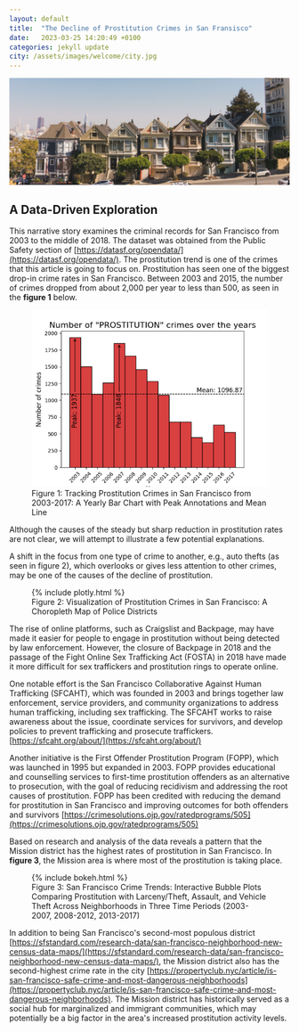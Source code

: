 ```yaml
---
layout: default
title:  "The Decline of Prostitution Crimes in San Fransisco"
date:   2023-03-25 14:20:49 +0100
categories: jekyll update
city: /assets/images/welcome/city.jpg
---
```

![demo image](/assets/images/welcome/house.jpg)

## A Data-Driven Exploration
This narrative story examines the criminal records for San Francisco from 2003 to the middle of 2018. The dataset was obtained from the Public Safety section of [https://datasf.org/opendata/](https://datasf.org/opendata/). The prostitution trend is one of the crimes that this article is going to focus on.
Prostitution has seen one of the biggest drop-in crime rates in San Francisco. Between 2003 and 2015, the number of crimes dropped from about 2,000 per year to less than 500, as seen in the **figure 1** below.

<figure>
  <img src="/assets/images/welcome/timeseries.png" alt="Prostitution Crimes in San Francisco from 2003-2017">
  <figcaption>Figure 1: Tracking Prostitution Crimes in San Francisco from 2003-2017: A Yearly Bar Chart with Peak Annotations and Mean Line</figcaption>
</figure>

Although the causes of the steady but sharp reduction in prostitution rates are not clear, we will attempt to illustrate a few potential explanations.

A shift in the focus from one type of crime to another, e.g., auto thefts (as seen in figure 2), which overlooks or gives less attention to other crimes, may be one of the causes of the decline of prostitution. 

<figure>
  {% include plotly.html %}
  <figcaption>Figure 2: Visualization of Prostitution Crimes in San Francisco: A Choropleth Map of Police Districts</figcaption>
</figure>

The rise of online platforms, such as Craigslist and Backpage, may have made it easier for people to engage in prostitution without being detected by law enforcement. However, the closure of Backpage in 2018 and the passage of the Fight Online Sex Trafficking Act (FOSTA) in 2018 have made it more difficult for sex traffickers and prostitution rings to operate online.

One notable effort is the San Francisco Collaborative Against Human Trafficking (SFCAHT), which was founded in 2003 and brings together law enforcement, service providers, and community organizations to address human trafficking, including sex trafficking. The SFCAHT works to raise awareness about the issue, coordinate services for survivors, and develop policies to prevent trafficking and prosecute traffickers. [https://sfcaht.org/about/](https://sfcaht.org/about/)

Another initiative is the First Offender Prostitution Program (FOPP), which was launched in 1995 but expanded in 2003. FOPP provides educational and counselling services to first-time prostitution offenders as an alternative to prosecution, with the goal of reducing recidivism and addressing the root causes of prostitution. FOPP has been credited with reducing the demand for prostitution in San Francisco and improving outcomes for both offenders and survivors [https://crimesolutions.ojp.gov/ratedprograms/505](https://crimesolutions.ojp.gov/ratedprograms/505)

Based on research and analysis of the data reveals a pattern that the Mission district has the highest rates of prostitution in San Francisco. In **figure 3**, the Mission area is where most of the prostitution is taking place.

<figure>
  {% include bokeh.html %}
  <figcaption>Figure 3: San Francisco Crime Trends: Interactive Bubble Plots Comparing Prostitution with Larceny/Theft, Assault, and Vehicle Theft Across Neighborhoods in Three Time Periods (2003-2007, 2008-2012, 2013-2017)</figcaption>
</figure>

In addition to being San Francisco's second-most populous district [https://sfstandard.com/research-data/san-francisco-neighborhood-new-census-data-maps/](https://sfstandard.com/research-data/san-francisco-neighborhood-new-census-data-maps/), the Mission district also has the second-highest crime rate in the city [https://propertyclub.nyc/article/is-san-francisco-safe-crime-and-most-dangerous-neighborhoods](https://propertyclub.nyc/article/is-san-francisco-safe-crime-and-most-dangerous-neighborhoods). The Mission district has historically served as a social hub for marginalized and immigrant communities, which may potentially be a big factor in the area's increased prostitution activity levels.
